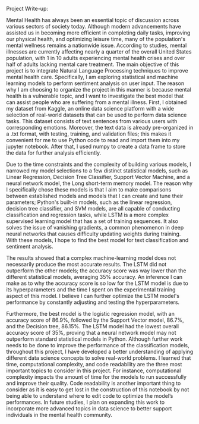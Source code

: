Project Write-up: 

Mental Health has always been an essential topic of discussion across various sectors of society today. Although modern advancements have assisted us in becoming more efficient in completing daily tasks, improving our physical health, and optimizing leisure time, many of the population's mental wellness remains a nationwide issue. According to studies, mental illnesses are currently affecting nearly a quarter of the overall United States population, with 1 in 10 adults experiencing mental health crises and over half of adults lacking mental care treatment. The main objective of this project is to integrate Natural Language Processing techniques to improve mental health care. Specifically, I am exploring statistical and machine learning models to perform sentiment analysis on user input. The reason why I am choosing to organize the project in this manner is because mental health is a vulnerable topic, and I want to investigate the best model that can assist people who are suffering from a mental illness. 
First, I obtained my dataset from Kaggle, an online data science platform with a wide selection of real-world datasets that can be used to perform data science tasks. This dataset consists of text sentences from various users with corresponding emotions. Moreover, the text data is already pre-organized in a .txt format, with testing, training, and validation files; this makes it convenient for me to use Python code to read and import them into my jupyter notebook. After that, I used numpy to create a data frame to store the data for further analysis efficiently. 

Due to the time constraints and the complexity of building various models, I narrowed my model selections to a few distinct statistical models, such as Linear Regression, Decision Tree Classifier, Support Vector Machine, and a neural network model, the Long short-term memory model. The reason why I specifically chose these models is that I aim to make comparisons between established models and models that I can create and tune their parameters; Python's built-in models, such as the linear regression, decision tree classifier, and SVM models, are all capable of conducting classification and regression tasks, while LSTM is a more complex supervised learning model that has a set of training sequences. It also solves the issue of vanishing gradients, a common phenomenon in deep neural networks that causes difficulty updating weights during training. With these models, I hope to find the best model for text classification and sentiment analysis. 

The results showed that a complex machine-learning model does not necessarily produce the most accurate results. The LSTM did not outperform the other models; the accuracy score was way lower than the different statistical models, averaging 35% accuracy. An inference I can make as to why the accuracy score is so low for the LSTM model is due to its hyperparameters and the time I spent on the experimental training aspect of this model. I believe I can further optimize the LSTM model's performance by constantly adjusting and testing the hyperparameters. 

Furthermore, the best model is the logistic regression model, with an accuracy score of 86.9%, followed by the Support Vector model, 86.7%, and the Decision tree, 86.15%. The LSTM model had the lowest overall accuracy score of 35%, proving that a neural network model may not outperform standard statistical models in Python. Although further work needs to be done to improve the performance of the classification models, throughout this project, I have developed a better understanding of applying different data science concepts to solve real-world problems. I learned that time, computational complexity, and code readability are the three most important topics to consider in this project. For instance, computational complexity impacts the amount of time for the models to run successfully and improve their quality. Code readability is another important thing to consider as it is easy to get lost in the construction of this notebook by not being able to understand where to edit code to optimize the model’s performances. In future studies, I plan on expanding this work to incorporate more advanced topics in data science to better support individuals in the mental health community. 

